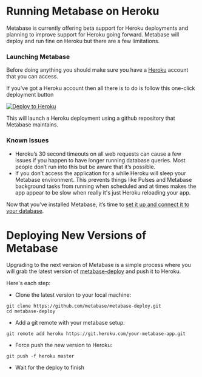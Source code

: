 # Running Metabase on Heroku

Metabase is currently offering beta support for Heroku deployments and planning to improve support for Heroku going forward.  Metabase will deploy and run fine on Heroku but there are a few limitations.


### Launching Metabase

Before doing anything you should make sure you have a [Heroku](http://www.heroku.com) account that you can access.

If you've got a Heroku account then all there is to do is follow this one-click deployment button

[![Deploy to Heroku](https://www.herokucdn.com/deploy/button.svg)](http://downloads.metabase.com/launch-heroku.html)

This will launch a Heroku deployment using a github repository that Metabase maintains.


### Known Issues

 * Heroku’s 30 second timeouts on all web requests can cause a few issues if you happen to have longer running database queries.  Most people don’t run into this but be aware that it’s possible.
 * If you don’t access the application for a while Heroku will sleep your Metabase environment.  This prevents things like Pulses and Metabase background tasks from running when scheduled and at times makes the app appear to be slow when really it's just Heroku reloading your app.

Now that you’ve installed Metabase, it’s time to [set it up and connect it to your database](../setting-up-metabase.md).


# Deploying New Versions of Metabase

Upgrading to the next version of Metabase is a simple process where you will grab the latest version of [metabase-deploy](https://github.com/metabase/metabase-deploy) and push it to Heroku.

Here's each step:

* Clone the latest version to your local machine:
```
git clone https://github.com/metabase/metabase-deploy.git
cd metabase-deploy
```
* Add a git remote with your metabase setup:
```
git remote add heroku https://git.heroku.com/your-metabase-app.git
```
* Force push the new version to Heroku:
```
git push -f heroku master
```
* Wait for the deploy to finish
